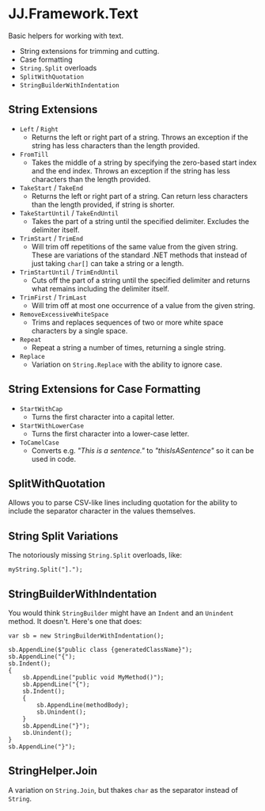 ﻿# JJ.Framework.Text

Basic helpers for working with text.

* String extensions for trimming and cutting.
* Case formatting
* `String.Split` overloads
* `SplitWithQuotation`
* `StringBuilderWithIndentation`

## String Extensions

* `Left` /  `Right`
	* Returns the left or right part of a string. Throws an exception if the string has less characters than the length provided.
* `FromTill`
	* Takes the middle of a string by specifying the zero-based start index and the end index. Throws an exception if the string has less characters than the length provided.
* `TakeStart` / `TakeEnd`
	* Returns the left or right part of a string. Can return less characters than the length provided, if string is shorter.
* `TakeStartUntil` / `TakeEndUntil`
	* Takes the part of a string until the specified delimiter. Excludes the delimiter itself.
* `TrimStart` / `TrimEnd`
	* Will trim off repetitions of the same value from the given string. These are variations of the standard .NET methods that instead of just taking `char[]` can take a string or a length.
* `TrimStartUntil` / `TrimEndUntil`
	* Cuts off the part of a string until the specified delimiter and returns what remains including the delimiter itself.
* `TrimFirst` / `TrimLast`
	* Will trim off at most one occurrence of a value from the given string.
* `RemoveExcessiveWhiteSpace`
	* Trims and replaces sequences of two or more white space characters by a single space.
* `Repeat`
	* Repeat a string a number of times, returning a single string.
* `Replace`
	* Variation on `String.Replace` with the ability to ignore case.

## String Extensions for Case Formatting

* `StartWithCap`
	* Turns the first character into a capital letter.
* `StartWithLowerCase`
	* Turns the first character into a lower-case letter.
* `ToCamelCase`
	* Converts e.g. *"This is a sentence."* to *"thisIsASentence"* so it can be used in code.

## SplitWithQuotation

Allows you to parse CSV-like lines including quotation for the ability to include the separator character in the values themselves.

## String Split Variations

The notoriously missing `String.Split` overloads, like:

	myString.Split("].");

## StringBuilderWithIndentation

You would think `StringBuilder` might have an `Indent` and an `Unindent` method. It doesn't. Here's one that does:

    var sb = new StringBuilderWithIndentation();

    sb.AppendLine($"public class {generatedClassName}");
    sb.AppendLine("{");
    sb.Indent();
    {
        sb.AppendLine("public void MyMethod()");
        sb.AppendLine("{");
        sb.Indent();
        {
            sb.AppendLine(methodBody);
            sb.Unindent();
        }
        sb.AppendLine("}");
        sb.Unindent();
    }
    sb.AppendLine("}");

## StringHelper.Join

A variation on `String.Join`, but thakes `char` as the separator instead of `String`.
